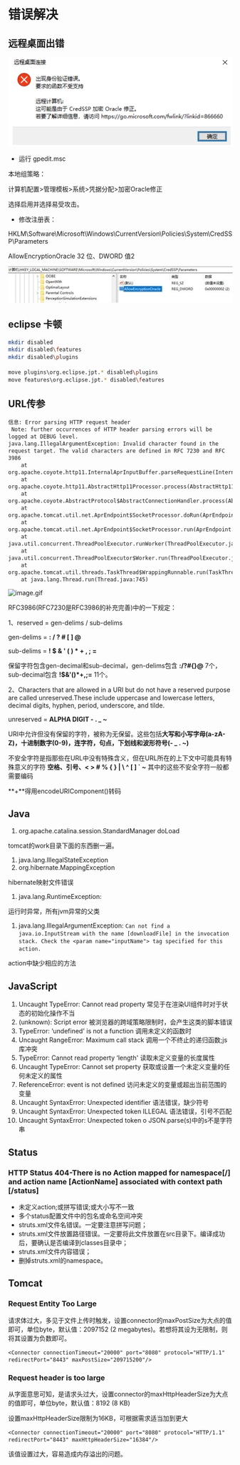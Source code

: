 
# 错误解决

## 远程桌面出错

![img](./img/clip_image001.png)

- 运行 gpedit.msc

本地组策略：

计算机配置>管理模板>系统>凭据分配>加密Oracle修正

选择启用并选择易受攻击。

- 修改注册表：

HKLM\Software\Microsoft\Windows\CurrentVersion\Policies\System\CredSSP\Parameters

AllowEncryptionOracle 32 位、DWORD 值2

![img](./img/clip_image003.jpg)





## eclipse 卡顿

```bash
mkdir disabled
mkdir disabled\features 
mkdir disabled\plugins

move plugins\org.eclipse.jpt.* disabled\plugins
move features\org.eclipse.jpt.* disabled\features
```



## URL传参

```
信息: Error parsing HTTP request header
 Note: further occurrences of HTTP header parsing errors will be logged at DEBUG level.
java.lang.IllegalArgumentException: Invalid character found in the request target. The valid characters are defined in RFC 7230 and RFC 3986
    at org.apache.coyote.http11.InternalAprInputBuffer.parseRequestLine(InternalAprInputBuffer.java:238)
    at org.apache.coyote.http11.AbstractHttp11Processor.process(AbstractHttp11Processor.java:1028)
    at org.apache.coyote.AbstractProtocol$AbstractConnectionHandler.process(AbstractProtocol.java:637)
    at org.apache.tomcat.util.net.AprEndpoint$SocketProcessor.doRun(AprEndpoint.java:2555)
    at org.apache.tomcat.util.net.AprEndpoint$SocketProcessor.run(AprEndpoint.java:2544)
    at java.util.concurrent.ThreadPoolExecutor.runWorker(ThreadPoolExecutor.java:1145)
    at java.util.concurrent.ThreadPoolExecutor$Worker.run(ThreadPoolExecutor.java:615)
    at org.apache.tomcat.util.threads.TaskThread$WrappingRunnable.run(TaskThread.java:61)
    at java.lang.Thread.run(Thread.java:745)
```

![image.gif](img/1593758502379-1ba62d8d-4770-43de-8d17-51ba5383a4c5.gif)

RFC3986(RFC7230是RFC3986的补充完善)中的一下规定：

1、reserved   = gen-delims / sub-delims

gen-delims = **: / ? # [ ] @**

sub-delims = **! $ & ' ( ) \* + , ; =** 

保留字符包含gen-decimal和sub-decimal，gen-delims包含 **:****/****?#{}@** 7个，sub-decimal包含 **!$&'()\*+,;=** 11个。

2、Characters that are allowed in a URI but do not have a reserved purpose are called unreserved.These include uppercase and lowercase letters, decimal digits, hyphen, period, underscore, and tilde.

unreserved  = **ALPHA DIGIT - . _ ~**

URI中允许但没有保留的字符，被称为无保留。这些包括**大写和小写字母(a-zA-Z)，十进制数字(0-9)，连字符，句点，下划线和波形符号(- _ . ~)** 

不安全字符是指那些在URL中没有特殊含义，但在URL所在的上下文中可能具有特殊意义的字符 **空格、引号、< > # % { } | \ ^ [ ] ` ~** 其中的这些不安全字符一般都需要编码

**+**得用encodeURIComponent()转码



## Java

1. org.apache.catalina.session.StandardManager doLoad

tomcat的work目录下面的东西删一遍。

1. java.lang.IllegalStateException
2. org.hibernate.MappingException

hibernate映射文件错误

1. java.lang.RuntimeException:

运行时异常，所有jvm异常的父类

1. java.lang.IllegalArgumentException:
   `Can not find a java.io.InputStream with the name [downloadFile] in the invocation stack. Check the <param name="inputName"> tag specified for this action.`

action中缺少相应的方法







## JavaScript

1. Uncaught TypeError: Cannot read property
   常见于在渲染UI组件时对于状态的初始化操作不当
2. (unknown): Script error
   被浏览器的跨域策略限制时，会产生这类的脚本错误
3. TypeError: ‘undefined' is not a function
   调用未定义的函数时
4. Uncaught RangeError: Maximum call stack
   调用一个不终止的递归函数;js库冲突
5. TypeError: Cannot read property ‘length'
   读取未定义变量的长度属性
6. Uncaught TypeError: Cannot set property
   获取或设置一个未定义变量的任何未定义的属性
7. ReferenceError: event is not defined
   访问未定义的变量或超出当前范围的变量
8. Uncaught SyntaxError: Unexpected identifier
   语法错误，缺少符号
9. Uncaught SyntaxError: Unexpected token ILLEGAL
   语法错误，引号不匹配
10. Uncaught SyntaxError: Unexpected token o
    JSON.parse(s)中的s不是字符串









## Status

### HTTP Status 404-There is no Action mapped for namespace[/] and action name [ActionName] associated with context path [/status]

- 未定义action;或拼写错误;或大小写不一致
- 多个status配置文件中的包名或命名空间冲突
- struts.xml文件名错误。一定要注意拼写问题；
- struts.xml文件放置路径错误。一定要将此文件放置在src目录下。编译成功后，要确认是否编译到classes目录中；
- struts.xml文件内容错误；
- 删掉struts.xml的namespace。







## Tomcat

### Request Entity Too Large

请求体过大，多见于文件上传时触发，设置connector的maxPostSize为大点的值即可，单位byte，默认值：2097152 (2 megabytes)。若想将其设为无限制，则将其设置为负数即可。

```
<Connector connectionTimeout="20000" port="8080" protocol="HTTP/1.1" redirectPort="8443" maxPostSize="209715200"/>
```

### Request header is too large

从字面意思可知，是请求头过大，设置connector的maxHttpHeaderSize为大点的值即可，单位byte，默认值：8192 (8 KB)

设置maxHttpHeaderSize限制为16KB，可根据需求适当加到更大

```
<Connector connectionTimeout="20000" port="8080" protocol="HTTP/1.1" redirectPort="8443" maxHttpHeaderSize="16384"/>
```

该值设置过大，容易造成内存溢出的问题。

